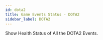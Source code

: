 ```yaml
---
id: dota2
title: Game Events Status - DOTA2
sidebar_label: DOTA2
---
```


Show Health Status of All the DOTA2 Events.

